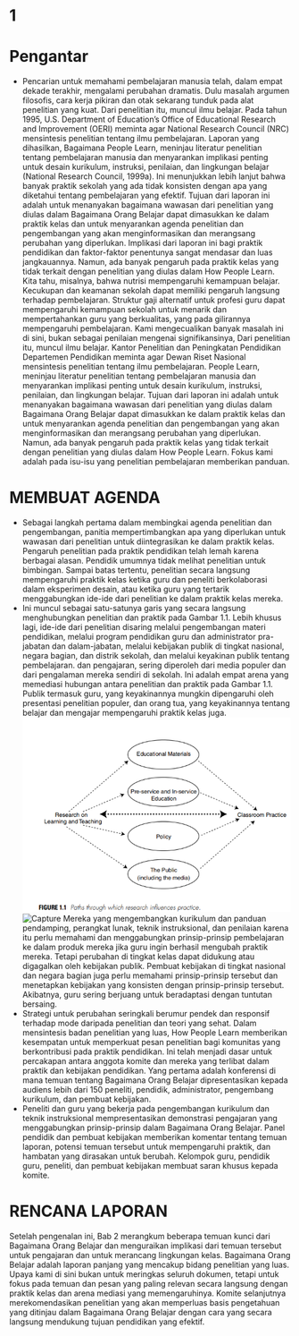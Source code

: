 
# **1**
# **Pengantar**
- Pencarian untuk memahami pembelajaran manusia telah, dalam empat dekade terakhir, mengalami perubahan dramatis. Dulu masalah argumen filosofis, cara kerja pikiran dan otak sekarang tunduk pada alat penelitian yang kuat. Dari penelitian itu, muncul ilmu belajar. Pada tahun 1995, U.S. Department of Education’s Office of Educational Research and Improvement (OERI) meminta agar National Research Council (NRC) mensintesis penelitian tentang ilmu pembelajaran. Laporan yang dihasilkan, Bagaimana People Learn, meninjau literatur penelitian tentang pembelajaran manusia dan menyarankan implikasi penting untuk desain kurikulum, instruksi, penilaian, dan lingkungan belajar (National Research Council, 1999a). Ini menunjukkan lebih lanjut bahwa banyak praktik sekolah yang ada tidak konsisten dengan apa yang diketahui tentang pembelajaran yang efektif. Tujuan dari laporan ini adalah untuk menanyakan bagaimana wawasan dari penelitian yang diulas dalam Bagaimana Orang Belajar dapat dimasukkan ke dalam praktik kelas dan untuk menyarankan agenda penelitian dan pengembangan yang akan menginformasikan dan merangsang perubahan yang diperlukan. Implikasi dari laporan ini bagi praktik pendidikan dan faktor-faktor penentunya sangat mendasar dan luas jangkauannya. Namun, ada banyak pengaruh pada praktik kelas yang tidak terkait dengan penelitian yang diulas dalam How People Learn. Kita tahu, misalnya, bahwa nutrisi mempengaruhi kemampuan belajar. Kecukupan dan keamanan sekolah dapat memiliki pengaruh langsung terhadap pembelajaran. Struktur gaji alternatif untuk profesi guru dapat mempengaruhi kemampuan sekolah untuk menarik dan mempertahankan guru yang berkualitas, yang pada gilirannya mempengaruhi pembelajaran. Kami mengecualikan banyak masalah ini di sini, bukan sebagai penilaian mengenai signifikansinya, Dari penelitian itu, muncul ilmu belajar. Kantor Penelitian dan Peningkatan Pendidikan Departemen Pendidikan meminta agar Dewan Riset Nasional mensintesis penelitian tentang ilmu pembelajaran. People Learn, meninjau literatur penelitian tentang pembelajaran manusia dan menyarankan implikasi penting untuk desain kurikulum, instruksi, penilaian, dan lingkungan belajar. Tujuan dari laporan ini adalah untuk menanyakan bagaimana wawasan dari penelitian yang diulas dalam Bagaimana Orang Belajar dapat dimasukkan ke dalam praktik kelas dan untuk menyarankan agenda penelitian dan pengembangan yang akan menginformasikan dan merangsang perubahan yang diperlukan. Namun, ada banyak pengaruh pada praktik kelas yang tidak terkait dengan penelitian yang diulas dalam How People Learn. Fokus kami adalah pada isu-isu yang penelitian pembelajaran memberikan panduan.

# **MEMBUAT AGENDA**
- Sebagai langkah pertama dalam membingkai agenda penelitian dan pengembangan, panitia mempertimbangkan apa yang diperlukan untuk wawasan dari penelitian untuk diintegrasikan ke dalam praktik kelas. Pengaruh penelitian pada praktik pendidikan telah lemah karena berbagai alasan. Pendidik umumnya tidak melihat penelitian untuk bimbingan. Sampai batas tertentu, penelitian secara langsung mempengaruhi praktik kelas ketika guru dan peneliti berkolaborasi dalam eksperimen desain, atau ketika guru yang tertarik menggabungkan ide-ide dari penelitian ke dalam praktik kelas mereka.
- Ini muncul sebagai satu-satunya garis yang secara langsung menghubungkan penelitian dan praktik pada Gambar 1.1. Lebih khusus lagi, ide-ide dari penelitian disaring melalui pengembangan materi pendidikan, melalui program pendidikan guru dan administrator pra-jabatan dan dalam-jabatan, melalui kebijakan publik di tingkat nasional, negara bagian, dan distrik sekolah, dan melalui keyakinan publik tentang pembelajaran. dan pengajaran, sering diperoleh dari media populer dan dari pengalaman mereka sendiri di sekolah. Ini adalah empat arena yang memediasi hubungan antara penelitian dan praktik pada Gambar 1.1. Publik termasuk guru, yang keyakinannya mungkin dipengaruhi oleh presentasi penelitian populer, dan orang tua, yang keyakinannya tentang belajar dan mengajar mempengaruhi praktik kelas juga.
<img src = "Capture.png"> ![Capture](https://user-images.githubusercontent.com/112459285/189466123-08127cdb-cad7-4a48-9990-5ae548c263da.PNG) Mereka yang mengembangkan kurikulum dan panduan pendamping, perangkat lunak, teknik instruksional, dan penilaian karena itu perlu memahami dan menggabungkan prinsip-prinsip pembelajaran ke dalam produk mereka jika guru ingin berhasil mengubah praktik mereka. Tetapi perubahan di tingkat kelas dapat didukung atau digagalkan oleh kebijakan publik. Pembuat kebijakan di tingkat nasional dan negara bagian juga perlu memahami prinsip-prinsip tersebut dan menetapkan kebijakan yang konsisten dengan prinsip-prinsip tersebut. Akibatnya, guru sering berjuang untuk beradaptasi dengan tuntutan bersaing.
- Strategi untuk perubahan seringkali berumur pendek dan responsif terhadap mode daripada penelitian dan teori yang sehat. Dalam mensintesis badan penelitian yang luas, How People Learn memberikan kesempatan untuk memperkuat pesan penelitian bagi komunitas yang berkontribusi pada praktik pendidikan. Ini telah menjadi dasar untuk percakapan antara anggota komite dan mereka yang terlibat dalam praktik dan kebijakan pendidikan. Yang pertama adalah konferensi di mana temuan tentang Bagaimana Orang Belajar dipresentasikan kepada audiens lebih dari 150 peneliti, pendidik, administrator, pengembang kurikulum, dan pembuat kebijakan.
- Peneliti dan guru yang bekerja pada pengembangan kurikulum dan teknik instruksional mempresentasikan demonstrasi pengajaran yang menggabungkan prinsip-prinsip dalam Bagaimana Orang Belajar. Panel pendidik dan pembuat kebijakan memberikan komentar tentang temuan laporan, potensi temuan tersebut untuk mempengaruhi praktik, dan hambatan yang dirasakan untuk berubah. Kelompok guru, pendidik guru, peneliti, dan pembuat kebijakan membuat saran khusus kepada komite.

# **RENCANA LAPORAN**

Setelah pengenalan ini, Bab 2 merangkum beberapa temuan kunci dari Bagaimana Orang Belajar dan menguraikan implikasi dari temuan tersebut untuk pengajaran dan untuk merancang lingkungan kelas. Bagaimana Orang Belajar adalah laporan panjang yang mencakup bidang penelitian yang luas. Upaya kami di sini bukan untuk meringkas seluruh dokumen, tetapi untuk fokus pada temuan dan pesan yang paling relevan secara langsung dengan praktik kelas dan arena mediasi yang memengaruhinya. Komite selanjutnya merekomendasikan penelitian yang akan memperluas basis pengetahuan yang ditinjau dalam Bagaimana Orang Belajar dengan cara yang secara langsung mendukung tujuan pendidikan yang efektif.
